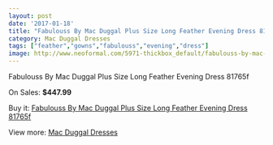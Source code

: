 ```yaml
---
layout: post
date: '2017-01-18'
title: "Fabulouss By Mac Duggal Plus Size Long Feather Evening Dress 81765f"
category: Mac Duggal Dresses
tags: ["feather","gowns","fabulouss","evening","dress"]
image: http://www.neoformal.com/5971-thickbox_default/fabulouss-by-mac-duggal-plus-size-long-feather-evening-dress-81765f.jpg
---
```

Fabulouss By Mac Duggal Plus Size Long Feather Evening Dress 81765f

On Sales: **$447.99**
<a href="https://www.neoformal.com/en/mac-duggal-dresses/2179-fabulouss-by-mac-duggal-plus-size-long-feather-evening-dress-81765f.html"><amp-img layout="responsive" width="600" height="600" src="//www.neoformal.com/5971-thickbox_default/fabulouss-by-mac-duggal-plus-size-long-feather-evening-dress-81765f.jpg" alt="Fabulouss By Mac Duggal Plus Size Long Feather Evening Dress 81765f 0" /></a>
<a href="https://www.neoformal.com/en/mac-duggal-dresses/2179-fabulouss-by-mac-duggal-plus-size-long-feather-evening-dress-81765f.html"><amp-img layout="responsive" width="600" height="600" src="//www.neoformal.com/5972-thickbox_default/fabulouss-by-mac-duggal-plus-size-long-feather-evening-dress-81765f.jpg" alt="Fabulouss By Mac Duggal Plus Size Long Feather Evening Dress 81765f 1" /></a>

Buy it: [Fabulouss By Mac Duggal Plus Size Long Feather Evening Dress 81765f](https://www.neoformal.com/en/mac-duggal-dresses/2179-fabulouss-by-mac-duggal-plus-size-long-feather-evening-dress-81765f.html "Fabulouss By Mac Duggal Plus Size Long Feather Evening Dress 81765f")

View more: [Mac Duggal Dresses](https://www.neoformal.com/en/18-mac-duggal-dresses "Mac Duggal Dresses")